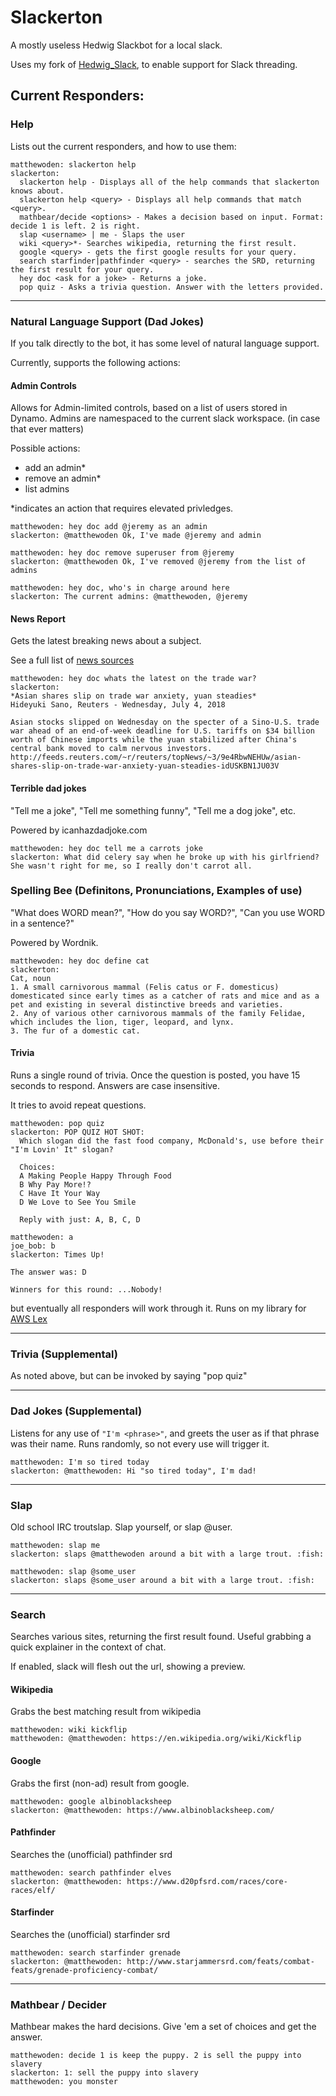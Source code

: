 # Slackerton

A mostly useless Hedwig Slackbot for a local slack.

Uses my fork of [Hedwig_Slack](https://github.com/matthewoden/hedwig_slack), to enable support for Slack threading.

## Current Responders:

### Help

Lists out the current responders, and how to use them:

```
matthewoden: slackerton help
slackerton:
  slackerton help - Displays all of the help commands that slackerton knows about.
  slackerton help <query> - Displays all help commands that match <query>.
  mathbear/decide <options> - Makes a decision based on input. Format: decide 1 is left. 2 is right.
  slap <username> | me - Slaps the user
  wiki <query>*- Searches wikipedia, returning the first result.
  google <query> - gets the first google results for your query.
  search starfinder|pathfinder <query> - searches the SRD, returning the first result for your query.
  hey doc <ask for a joke> - Returns a joke.
  pop quiz - Asks a trivia question. Answer with the letters provided.
```

---

### Natural Language Support (Dad Jokes)

If you talk directly to the bot, it has some level of natural language support.

Currently, supports the following actions:

#### Admin Controls

Allows for Admin-limited controls, based on a list of users stored in Dynamo. Admins are namespaced to the current slack workspace. (in case that ever matters)

Possible actions:

- add an admin\*
- remove an admin\*
- list admins

\*indicates an action that requires elevated privledges.

```
matthewoden: hey doc add @jeremy as an admin
slackerton: @matthewoden Ok, I've made @jeremy and admin
```

```
matthewoden: hey doc remove superuser from @jeremy
slackerton: @matthewoden Ok, I've removed @jeremy from the list of admins
```

```
matthewoden: hey doc, who's in charge around here
slackerton: The current admins: @matthewoden, @jeremy
```

#### News Report

Gets the latest breaking news about a subject.

See a full list of [news sources](NEWSSOURCES.md)

```
matthewoden: hey doc whats the latest on the trade war?
slackerton:
*Asian shares slip on trade war anxiety, yuan steadies*
Hideyuki Sano, Reuters - Wednesday, July 4, 2018

Asian stocks slipped on Wednesday on the specter of a Sino-U.S. trade war ahead of an end-of-week deadline for U.S. tariffs on $34 billion worth of Chinese imports while the yuan stabilized after China's central bank moved to calm nervous investors.
http://feeds.reuters.com/~r/reuters/topNews/~3/9e4RbwNEHUw/asian-shares-slip-on-trade-war-anxiety-yuan-steadies-idUSKBN1JU03V
```

#### Terrible dad jokes

"Tell me a joke", "Tell me something funny", "Tell me a dog joke", etc.

Powered by icanhazdadjoke.com

```
matthewoden: hey doc tell me a carrots joke
slackerton: What did celery say when he broke up with his girlfriend? She wasn't right for me, so I really don't carrot all.
```

### Spelling Bee (Definitons, Pronunciations, Examples of use)

"What does WORD mean?", "How do you say WORD?", "Can you use WORD in a sentence?"

Powered by Wordnik.

```
matthewoden: hey doc define cat
slackerton:
Cat, noun
1. A small carnivorous mammal (Felis catus or F. domesticus) domesticated since early times as a catcher of rats and mice and as a pet and existing in several distinctive breeds and varieties.
2. Any of various other carnivorous mammals of the family Felidae, which includes the lion, tiger, leopard, and lynx.
3. The fur of a domestic cat.
```

#### Trivia

Runs a single round of trivia. Once the question is posted, you have 15 seconds to respond. Answers are case insensitive.

It tries to avoid repeat questions.

```
matthewoden: pop quiz
slackerton: POP QUIZ HOT SHOT:
  Which slogan did the fast food company, McDonald's, use before their "I'm Lovin' It" slogan?

  Choices:
  A Making People Happy Through Food
  B Why Pay More!?
  C Have It Your Way
  D We Love to See You Smile

  Reply with just: A, B, C, D

matthewoden: a
joe_bob: b
slackerton: Times Up!

The answer was: D

Winners for this round: ...Nobody!
```

but eventually all responders will work through it. Runs on my library for [AWS Lex](https://github.com/matthewoden/lex)

---

### Trivia (Supplemental)

As noted above, but can be invoked by saying "pop quiz"

---

### Dad Jokes (Supplemental)

Listens for any use of `"I'm <phrase>"`, and greets the user as if that phrase was their name. Runs randomly, so not every use will trigger it.

```
matthewoden: I'm so tired today
slackerton: @matthewoden: Hi "so tired today", I'm dad!
```

---

### Slap

Old school IRC troutslap. Slap yourself, or slap @user.

```
matthewoden: slap me
slackerton: slaps @matthewoden around a bit with a large trout. :fish:

matthewoden: slap @some_user
slackerton: slaps @some_user around a bit with a large trout. :fish:
```

---

### Search

Searches various sites, returning the first result found. Useful grabbing a quick explainer in the context of chat.

If enabled, slack will flesh out the url, showing a preview.

#### Wikipedia

Grabs the best matching result from wikipedia

```
matthewoden: wiki kickflip
matthewoden: @matthewoden: https://en.wikipedia.org/wiki/Kickflip
```

#### Google

Grabs the first (non-ad) result from google.

```
matthewoden: google albinoblacksheep
slackerton: @matthewoden: https://www.albinoblacksheep.com/
```

#### Pathfinder

Searches the (unofficial) pathfinder srd

```
matthewoden: search pathfinder elves
slackerton: @matthewoden: https://www.d20pfsrd.com/races/core-races/elf/
```

#### Starfinder

Searches the (unofficial) starfinder srd

```
matthewoden: search starfinder grenade
slackerton: @matthewoden: http://www.starjammersrd.com/feats/combat-feats/grenade-proficiency-combat/
```

---

### Mathbear / Decider

Mathbear makes the hard decisions. Give 'em a set of choices and get the answer.

```
matthewoden: decide 1 is keep the puppy. 2 is sell the puppy into slavery
slackerton: 1: sell the puppy into slavery
matthewoden: you monster
```
